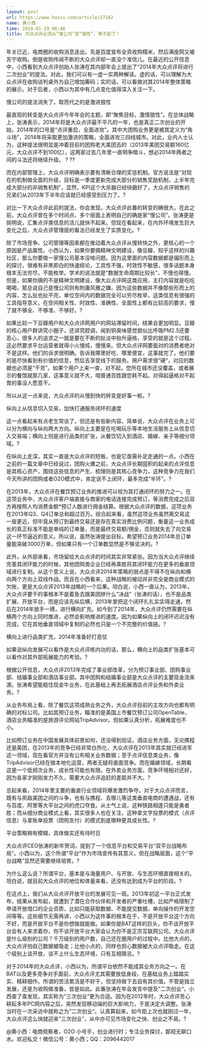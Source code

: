 ```yaml
---
layout: post
url: https://www.huxiu.com/article/27162
name: 黄小西
time: 2014-01-29 06:48
title: 大众点评必须从“慢公司”变“狼性”，等不起了！
---
```

年关已近，电商圈的收购消息迭出。先是百度宣布全资收购糯米，然后满座网又被苏宁收购。倒是收购传闻不断的大众点评却一直没个准信儿。在最近的公开信息中，小西看到大众点评创始人张涛在其内部年会上提出了“2014年大众点评将进行二次创业”的提法。对此，我们可以有一虚一实两种解读。虚的话，可以理解为大众点评在收购谈判桌外为自己增加筹码；实的话，可以看做对其2014年整体策略的展示。对于后者，小西以为其中有几点变化值得深入关注一下。

慢公司的提法消失了，取而代之的是激进狼性

最直观的转变是大众点评今年年会的主题，即“聚焦目标，激情狼性”。在总体战略上，张涛表示，2014年将是大众点评最不平凡的一年，也是真正二次创业的开始，2014年的口号是“点评重启，全面进攻”。其中大团购业务更是被其定义为“角斗场”，2014年将采取更加激进的策略，全面进攻三四线城市。对此，业内人士认为，这种提法很明显是冲着目前的团购老大美团去的（2013年美团交易额160亿元，大众点评不到100亿），这两家过去几年里一直明争暗斗，想必2014年两者之间的斗法还将继续升级。 ? ??

而在内部管理上，大众点评明确表示要有清晰合理的奖惩机制。官方说法是“对现在的机制做全面的升级，目标是一季度更新完成大部分的销售奖励机制，上半年完成大部分的非销售机制”，显然，KPI这个大杀器已经快磨好了，大众点评销售的兄弟们从2013年下半年应该就已经感受到压力了。?

对比一下大众点评此前的提法，你会发现，大众点评此番的转变的确很大。在此之前，大众点评曾在多个时间点、多个层面上表明自己的确是家“慢公司”。张涛更是挑明说，汇集点评类信息的活儿就快不起来。但现在看起来，在内外环境发生巨大变化之后，大众点评管理层的看法已经发生了实质变化。?

除了市场竞争、公司管理等因素都在推动着大众点评从慢转快之外，更核心的一个原因是产品属性。小西认为，如果你要搞精神文明建设，像豆瓣、知乎这样的兴趣社区，那么你要做一家慢公司基本没啥问题。因为这里面的内容数据都是偏形而上的探讨，很难有非黑即白的快速结论，工具性不强，时效性不敏感，很多话题本身根本无法穷尽，不能枚举。学术的说法就是“数据生命周期比较长”，不慢也得慢。但是，如果你搞的不是精神文明建设，像大众点评网这类应用，主打内容就是吃吃喝喝，那总说自己是慢公司则有附庸风雅之嫌。因为这些数据并不像那些形而上的内容，怎么扯也扯不完，单位空间内的数据完全可以穷尽枚举，这类信息有很强的工具指导意义，在空间相关性、时效性、准确性、全面性上都有比较高的要求，慢了就不够全、不够准、不够好。?

如果比较一下豆瓣用户和大众点评网用户的网站滞留时间，结果会更加明显。豆瓣的核心用户群讲究小圈子，还讲究腔调，闻到铜臭味感觉貌似比呼吸PM2.5还要恶心，很多人的追求之一就是要在不断的扯淡中抬升逼格，享受的就是这个过程。这必然要求平台运营者就得小火慢炖，慢慢来。但大众点评网要面对的消费者绝对不是这样。他们的诉求很明确。告诉我哪里好吃、哪里便宜，这事就完了。他们要的是尽快看到有价值的信息，然后去享受线下的服务。用户需求很“硬”，对应的数据也必须是“干货”。如果个用户上来一查，对不起，您所在城市还没覆盖，或者展示的餐馆就那几家，这事意义就不大，咱普通百姓跟您耗不起。对得起逼格对不起胃的事没人愿意干。

所以从这一点来说，大众点评的从慢到快的转变是好事一桩。?

纵向上从信息切入交易，加快打通服务闭环的速度

这一点看起来有点老生常谈了，但还是有些新内容。简单说，大众点评在业务上可以分为横向与纵向两大方向。纵向上主要是在吃喝玩乐等本地生活服务上从信息切入交易端；横向上则是进行品类的扩张，从餐饮切入到酒店、婚嫁、亲子等细分领域。?

在纵向上走深，其实一直是大众点评的短板，也是它亟需补足走通的一点。小西在之前的一篇文章中已经说过，团购火爆之前，大众点评长期囤积的起来的点评信息是其核心资产，围绕这些信息的产生、梳理则是其核心竞争力，这种竞争力在我们今天所讲的团购或者O2O模式中，肯定说不上闭环，最多完成“半环”。?

在2013年，大众点评在餐饮预订业务的推进可以视为其打通闭环的努力之一。在这项业务中，大众点评客户端直接与商家的电话连接完成预订，等消费完成之后双方再按照人均消费金额*预订人数进行佣金结算。根据大众点评的数据，这项业务在2013年Q3、Q4订单总和超过百万。综合起来看，虽然这项业务虽然离交易这一层更近，但毕竟从预订到最终交易还是存在真实消费比例问题，衡量这一业务成长的真正标准不能是单纯的订单量，而是最终交易额/佣金，否则就失去了向交易这一环节逼近的意义。所以说，虽然张涛提出目标，希望预订业务2014年总订单量能突破3000万单，但如果只有一个订单数显然是不够坚决的。?

此外，从外部来看，市场留给大众点评的时间其实非常紧张。因为当大众点评继续完善其闭环能力的时候，其他团购类企业已经再乘胜将其闭环能力在更多的垂直领域进行复制。从这个意义上说，大众点评2014年策略的弱点是不得不在纵向和横向两个方向上双线作战。而且在小西看来，这种战略的被动并非完全是商业模式的欠账，更是大众点评2013年战略的一个后果。坦白说，小西一直认为，2013年，大众点评要干的事根本不是着急去跟美团拼什么“决战”（张涛的话），也不是品类扩展、开放平台，而是应该先纵后横，2013年里把这个闭环扎扎实实得走通，然后在2014年放手一搏，进行横向扩充。如今到了2014年，大众点评仍然需要在纵横两个方向上同时推进，必然会影响推进的速度。因为如果纵向上的闭环迟迟没有完成，它在其他垂直领域中复制的必然也只是一个不完整的价值链。?

横向上进行品类扩充，2014年准备好打恶仗

如果说纵向发展可以看作是大众点评练内功的话，那么，横向上的品类扩张基本可以看作对其外部拓展能力的考验。?

根据公开信息，大众点评2013年完成了事业部改革，分为预订事业部、团购事业部、结婚事业部和酒店事业部。其中团购和结婚事业部是大众点评的主要现金流来源。张涛希望能稳住现金牛业务，在此基础上再去拓展酒店点评业务和外卖业务。?

从业务布局上看，除了餐饮这项成熟业务之外，大众点评目前的主攻方向也都有明确的对标公司。比如其预订业务，瞄准的是美国上市餐饮预订公司OpenTable，酒店业务瞄准的是旅游评论网站TripAdvisor。但如果认真分析，拓展难度也不小。

比如预订业务在中国发展具体前景如何，还没得到验证。酒店业务方面，无论携程还是美团，在2013年的竞争已经非常白热化，大众点评在2013年其实就已经进军这一领域，现在看官方并没有公布相关业务数据；至于点评信息类业务，像TripAdvisor已经在做本地化运营，两者无疑将直面竞争。而在婚嫁领域，长期看这是一个低频次业务，成长性可能也有限。在外卖业务方面，竞争环境相对还好，因为各家才刚刚发力不久，需要大众点评追赶的差距并不大。?

总起来看，2014年里主要的垂直行业领域将爆发激烈争夺。对于大众点评而言，既有与夙敌美团之间的斗争，也有与携程、去哪儿等这类垂直电商的遭遇战，还有与百度、阿里等大平台之间的虎口夺食。从士气上说，这种狭路相逢只能是勇者胜；而从细分商业模式上看，其实很多人也在关注，这种拿文字投票的模式（点评信息）与拿账单投票（团购支付）的模式到底哪种更具成长性。?

平台策略稍有模糊，具体做实还有待时日

大众点评CEO张涛的新年贺词，提到了一个信息平台和交易平台“双平台战略布局”。小西以为，这个所谓“平台”作为市场宣传有其意义，但在战略层面，这个“平台战略”显然还需要继续培育。?

为什么这么说？所谓平台，基本是与海量用户、与开放、与生态环境直接相关的。坦白说，就目前大众点评的地位和体量来看，还没有达到成为平台的阶段。?

在这点上，我们从大众点评开放平台的发展可见一斑。2013年初这一平台正式发布，结果从发布起，就遭到了潜在合作伙伴和开发者的严重吐槽，比如严格限制了申请开放借口的企业资质，比如只能获取数据、不能提交数据，单向操作的开发空间等等。这些细节无需再讲，小西以为这件事的根本在于，不是开放平台这个方向不好，而是开放平台不是你想做就能做。如果你是BAT这样的巨头，你不谈开放平台会有人来求着你，你不谈开放平台大家会认为你不是正宗互联网公司。大众点评是什么级别的公司？千万级别的用户数，自己还在圈用户的过程中。比他大点的，大众点评怕自己数据被吸走；比他小点的，同样也担心数据被大众点评吸走。在这个级别上谈开放，谈不上什么生态环境，只有互相猜忌。?

对于2014年的大众点评，小西以为，所谓平台依然不能成其业务方向之一。在BAT以及更多竞争对手面前，大众点评尤其需要放低身段，在基础业务上踏踏实实、精耕细作。所谓的苦活累活是不好干，但坚持做下去自有其价值。不管是独立发展，还是为收购做准备，皆是如此。此番张涛在年会发言中提及”二次创业“，小西查了查发现，其实称为“三次创业”更为合适。因为在2012年时，大众点评苦心耕耘多年PC网内容之后，突然发现移动端的巨大影响力，于是决定大调整。张涛当时在一次采访中就称之为”二次创业“。认真算起来，如今距上次也就刚过一年，大众点评这么快就迎来”三次创业“，从中亦可见市场变化之快、创业之不易。?

@黄小西：电商观察者，O2O 小号手，创业进行时；专注业务探讨，鄙视无聊口水。欢迎私交！微信公号：黄小西；QQ：2096442017

